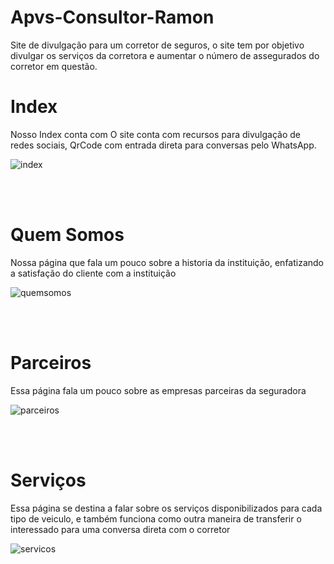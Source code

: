 # Apvs-Consultor-Ramon
Site de divulgação para um corretor de seguros, o site tem por objetivo divulgar os serviços da corretora e aumentar o número de assegurados do corretor em questão.

<h1>Index</h1>
<p>Nosso Index conta com  O site conta com recursos para divulgação de redes sociais, QrCode com entrada direta para conversas pelo WhatsApp. </p>

![index](https://user-images.githubusercontent.com/85044936/148831645-0fef71dd-7c4e-4c4c-aafc-dedd226d50ee.gif)

<br>
<br>

<h1>Quem Somos</h1>
<p>Nossa página que fala um pouco sobre a historia da instituição, enfatizando a satisfação do cliente com a instituição </p>

![quemsomos](https://user-images.githubusercontent.com/85044936/148832340-8e497c9f-a3cc-4c48-b280-7d001e9efe9e.gif)

<br>
<br>

<h1>Parceiros</h1>
<p>Essa página fala um pouco sobre as empresas parceiras da seguradora</p>

![parceiros](https://user-images.githubusercontent.com/85044936/148832373-c746e2c0-9b1b-4e50-b797-380c12f1f81d.gif)

<br>
<br>

<h1>Serviços</h1>
<p>Essa página se destina a falar sobre os serviços disponibilizados para cada tipo de veiculo, e também funciona como outra maneira de transferir o interessado para uma conversa direta com o corretor</p>

![servicos](https://user-images.githubusercontent.com/85044936/148832386-3a821a90-5f64-4400-aab0-a3fdd5fbe15a.gif)
